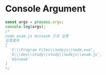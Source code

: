 # Console Argument
```javascript
const args = process.argv;
console.log(args);
/*
node exam.js minseok 으로 실행
실행결과
[
  'C:\\Program Files\\nodejs\\node.exe',
  'D:\\dev\\study\\study\\nodejs\\exam.js',
  'minseok'
]
*/
```
